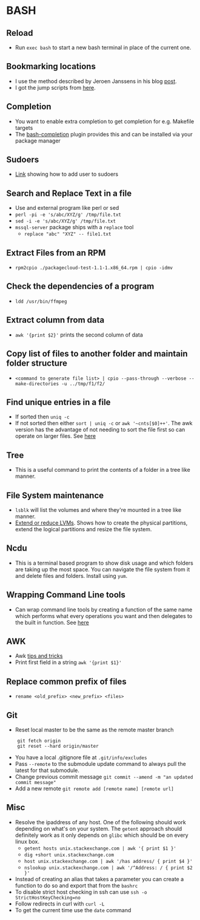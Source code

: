 # BASH

## Reload

* Run `exec bash` to start a new bash terminal in place of the current one.

## Bookmarking locations

* I use the method described by Jeroen Janssens in his blog [post](http://jeroenjanssens.com/2013/08/16/quickly-navigate-your-filesystem-from-the-command-line.html).
* I got the jump scripts from [here](https://github.com/neuhalje/homesick-bash-mark_jump/blob/master/home/.bashrc-plugin.bash-jump.d/common/plugin.conf).

## Completion

* You want to enable extra completion to get completion for e.g. Makefile targets
* The [bash-completion](https://github.com/scop/bash-completion) plugin provides this and can be installed via your package manager

## Sudoers

* [Link](http://askubuntu.com/questions/7477/how-can-i-add-a-new-user-as-sudoer-using-the-command-line?newreg=069e40909cc04369bfdbfcaec0afadd7) showing how to add user to sudoers

## Search and Replace Text in a file

* Use and external program like perl or sed
* `perl -pi -e 's/abc/XYZ/g' /tmp/file.txt`
* `sed -i -e 's/abc/XYZ/g' /tmp/file.txt`
* `mssql-server` package ships with a `replace` tool
    - `replace "abc" "XYZ" -- file1.txt`

## Extract Files from an RPM

* `rpm2cpio ./packagecloud-test-1.1-1.x86_64.rpm | cpio -idmv`

## Check the dependencies of a program

* `ldd /usr/bin/ffmpeg`

## Extract column from data

* `awk '{print $2}'` prints the second column of data

## Copy list of files to another folder and maintain folder structure

* `<command to generate file list> | cpio --pass-through --verbose --make-directories -u ../tmp/f1/f2/`

## Find unique entries in a file

* If sorted then `uniq -c`
* If not sorted then either `sort | uniq -c` or `awk '~cnts[$0]++'`. The awk version has the advantage of not needing to sort the file first so can operate on larger files. See [here](http://blog.jpalardy.com/posts/unsorted-uniq/)

## Tree

* This is a useful command to print the contents of a folder in a tree like manner.

## File System maintenance

* `lsblk` will list the volumes and where they're mounted in a tree like manner.
* [Extend or reduce LVMs](https://www.tecmint.com/extend-and-reduce-lvms-in-linux/). Shows how to create the physical partitions, extend the logical partitions and resize the file system.

## Ncdu

* This is a terminal based program to show disk usage and which folders are taking up the most space. You can navigate the file system from it and delete files and folders. Install using `yum`.

## Wrapping Command Line tools

* Can wrap command line tools by creating a function of the same name which performs what every operations you want and then delegates to the built in function. See [here](http://blog.jpalardy.com/posts/wrapping-command-line-tools/)

## AWK

* Awk [tips and tricks](http://blog.jpalardy.com/posts/my-best-awk-tricks/)
* Print first field in a string `awk '{print $1}'`

## Replace common prefix of files

* `rename <old_prefix> <new_prefix> <files>`

## Git

* Reset local master to be the same as the remote master branch
```
    git fetch origin
    git reset --hard origin/master
```
* You have a local .gitignore file at `.git/info/excludes`
* Pass `--remote` to the submodule update command to always pull the latest for that submodule.
* Change previous commit message `git commit --amend -m "an updated commit message"`
* Add a new remote `git remote add [remote name] [remote url]` 

## Misc

* Resolve the ipaddress of any host. One of the following should work depending on what's on your system. The `getent` approach should definitely work as it only depends on `glibc` which should be on every linux box.
 	* `getent hosts unix.stackexchange.com | awk '{ print $1 }'`
 	* `dig +short unix.stackexchange.com`
 	* `host unix.stackexchange.com | awk '/has address/ { print $4 }'`
	* `nslookup unix.stackexchange.com | awk '/^Address: / { print $2 }'`
* Instead of creating an alias that takes a parameter you can create a function to do so and export that from the `bashrc`
* To disable strict host checking in ssh can use `ssh -o StrictHostKeyChecking=no`
* Follow redirects in curl with `curl -L`
* To get the current time use the `date` command
